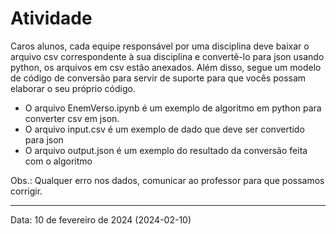 <h1>Atividade</h1>

<p>
Caros alunos, cada equipe responsável por uma disciplina deve baixar o arquivo csv correspondente à sua disciplina e convertê-lo para json usando python, os arquivos em csv estão anexados. Além disso, segue um modelo de código de conversão para servir de suporte para que vocês possam elaborar o seu próprio código. 
</p>

<ul>
    <li>O arquivo EnemVerso.ipynb é um exemplo de algoritmo em python para converter csv em json.</li>
    <li>O arquivo input.csv é um exemplo de dado que deve ser convertido para json</li>
    <li>O arquivo output.json é um exemplo do resultado da conversão feita com o algoritmo</li>
</ul>

<p>Obs.: Qualquer erro nos dados, comunicar ao professor para que possamos corrigir.</p>

<hr>

<p>Data: 10 de fevereiro de 2024 (2024-02-10)</p>